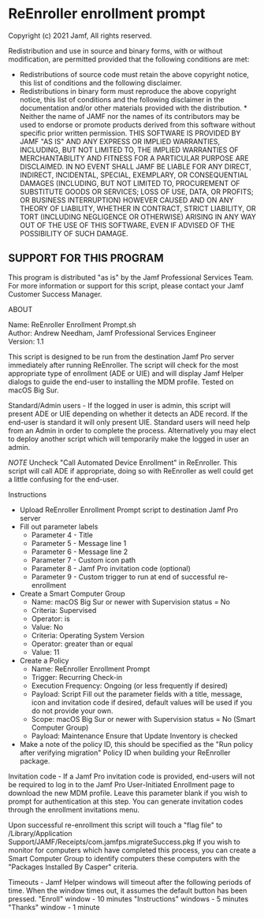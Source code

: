 # ReEnroller enrollment prompt

Copyright (c) 2021 Jamf, All rights reserved. 

Redistribution and use in source and binary forms, with or without modification, are permitted provided that the following conditions are met:
   * Redistributions of source code must retain the above copyright notice, this list of conditions and the following disclaimer. 
   * Redistributions in binary form must reproduce the above copyright notice, this list of conditions and the following disclaimer in the documentation and/or other materials provided with the distribution. 
	* Neither the name of JAMF nor the names of its contributors may be used to endorse or promote products derived from this software without specific prior written permission. 
THIS SOFTWARE IS PROVIDED BY JAMF "AS IS" AND ANY EXPRESS OR IMPLIED WARRANTIES, INCLUDING, BUT NOT LIMITED TO, THE IMPLIED WARRANTIES OF MERCHANTABILITY AND FITNESS FOR A PARTICULAR PURPOSE ARE DISCLAIMED. IN NO EVENT SHALL JAMF BE LIABLE FOR ANY DIRECT, INDIRECT, INCIDENTAL, SPECIAL, EXEMPLARY, OR CONSEQUENTIAL DAMAGES (INCLUDING, BUT NOT LIMITED TO,  PROCUREMENT OF SUBSTITUTE GOODS OR SERVICES; LOSS OF USE, DATA, OR PROFITS; OR BUSINESS INTERRUPTION) HOWEVER CAUSED AND ON ANY THEORY OF LIABILITY, WHETHER IN CONTRACT, STRICT LIABILITY, OR TORT (INCLUDING NEGLIGENCE OR OTHERWISE) ARISING IN ANY WAY OUT OF THE USE OF THIS SOFTWARE, EVEN IF ADVISED OF THE POSSIBILITY OF SUCH DAMAGE. 
 
## SUPPORT FOR THIS PROGRAM
 
 This program is distributed "as is" by the Jamf Professional Services Team. For more 
 information or support for this script, please contact your Jamf Customer Success Manager. 
 
 
 ABOUT 
 
 Name: ReEnroller Enrollment Prompt.sh<br />
 Author: Andrew Needham, Jamf Professional Services Engineer<br />
 Version: 1.1<br />
 
 This script is designed to be run from the destination Jamf Pro server immediately after running 
 ReEnroller. The script will check for the most appropriate type of enrollment (ADE or UIE) and 
 will display Jamf Helper dialogs to guide the end-user to installing the MDM profile. 
 Tested on macOS Big Sur. 
 
 Standard/Admin users - If the logged in user is admin, this script will present ADE or UIE 
 depending on whether it detects an ADE record. If the end-user is standard it will only present 
 UIE. Standard users will need help from an Admin in order to complete the process. Alternatively 
 you may elect to deploy another script which will temporarily make the logged in user an admin. 
 
 *NOTE* 
 Uncheck "Call Automated Device Enrollment" in ReEnroller. This script will 
 call ADE if appropriate, doing so with ReEnroller as well could get a little confusing for the 
 end-user. 
 
 Instructions 
 * Upload ReEnroller Enrollment Prompt script to destination Jamf Pro server 
 * Fill out parameter labels 
 	- Parameter 4 - Title 
 	- Parameter 5 - Message line 1 
 	- Parameter 6 - Message line 2 
 	- Parameter 7 - Custom icon path 
 	- Parameter 8 - Jamf Pro invitation code (optional) 
	- Parameter 9 - Custom trigger to run at end of successful re-enrollment 
 * Create a Smart Computer Group 
   - Name: macOS Big Sur or newer with Supervision status = No 
   - Criteria: Supervised 
   - Operator: is 
   - Value: No 
   - Criteria: Operating System Version 
   - Operator: greater than or equal 
   - Value: 11 
 * Create a Policy 
   - Name: ReEnroller Enrollment Prompt 
   - Trigger: Recurring Check-in 
   - Execution Frequency: Ongoing (or less frequently if desired) 
   - Payload: Script 
	  Fill out the parameter fields with a title, message, icon and invitation code if desired, 
 	  default values will be used if you do not provide your own. 
   - Scope: macOS Big Sur or newer with Supervision status = No (Smart Computer Group) 
   - Payload: Maintenance 
	  Ensure that Update Inventory is checked 
 * Make a note of the policy ID, this should be specified as the "Run policy after verifying 
	migration" Policy ID when building your ReEnroller package. 
 
 Invitation code - If a Jamf Pro invitation code is provided, end-users will not be required to 
 log in to the Jamf Pro User-Initiated Enrollment page to download the new MDM profile. Leave this 
 parameter blank if you wish to prompt for authentication at this step. You can generate invitation 
 codes through the enrollment invitations menu. 
 
 Upon successful re-enrollment this script will touch a "flag file" to 
 /Library/Application Support/JAMF/Receipts/com.jamfps.migrateSuccess.pkg 
 If you wish to monitor for computers which have completed this process, you can create a Smart 
 Computer Group to identify computers these computers with the "Packages Installed By Casper" 
 criteria. 
 
 Timeouts - Jamf Helper windows will timeout after the following periods of time. When the window 
 times out, it assumes the default button has been pressed. 
 "Enroll" window - 10 minutes 
 "Instructions" windows - 5 minutes 
 "Thanks" window - 1 minute 

